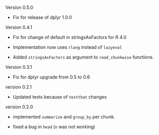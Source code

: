Version 0.5.0

* Fix for release of dplyr 1.0.0

Version 0.4.1

* Fix for change of default in stringsAsFactors for R 4.0

* Implementation now uses `rlang` instead of `lazyeval`

* Added `stringsAsFactors` as argument to `read_chunkwise` functions.

Version 0.3.1

* Fix for dplyr upgrade from 0.5 to 0.6

version 0.2.1

* Updated tests because of `testthat` changes

version 0.2.0

* implemented `summarize` and `group_by` per chunk.

* fixed a bug in `head` (`n` was not working)
